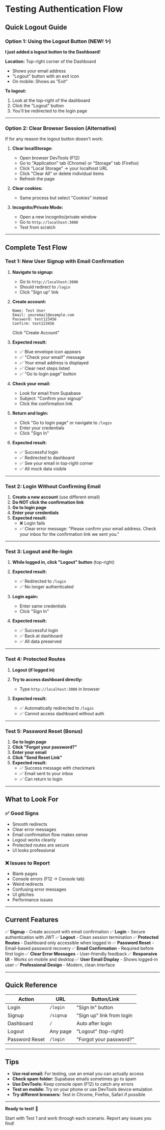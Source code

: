 # Testing Authentication Flow

## Quick Logout Guide

### Option 1: Using the Logout Button (NEW! ✨)

**I just added a logout button to the Dashboard!**

**Location:** Top-right corner of the Dashboard
- Shows your email address
- "Logout" button with an exit icon
- On mobile: Shows as "Exit"

**To logout:**
1. Look at the top-right of the dashboard
2. Click the "Logout" button
3. You'll be redirected to the login page

---

### Option 2: Clear Browser Session (Alternative)

If for any reason the logout button doesn't work:

1. **Clear localStorage:**
   - Open browser DevTools (F12)
   - Go to "Application" tab (Chrome) or "Storage" tab (Firefox)
   - Click "Local Storage" → your localhost URL
   - Click "Clear All" or delete individual items
   - Refresh the page

2. **Clear cookies:**
   - Same process but select "Cookies" instead

3. **Incognito/Private Mode:**
   - Open a new incognito/private window
   - Go to `http://localhost:3000`
   - Test from scratch

---

## Complete Test Flow

### Test 1: New User Signup with Email Confirmation

1. **Navigate to signup:**
   - Go to `http://localhost:3000`
   - Should redirect to `/login`
   - Click "Sign up" link

2. **Create account:**
   ```
   Name: Test User
   Email: youremail@example.com
   Password: test123456
   Confirm: test123456
   ```
   Click "Create Account"

3. **Expected result:**
   - ✅ Blue envelope icon appears
   - ✅ "Check your email!" message
   - ✅ Your email address is displayed
   - ✅ Clear next steps listed
   - ✅ "Go to login page" button

4. **Check your email:**
   - Look for email from Supabase
   - Subject: "Confirm your signup"
   - Click the confirmation link

5. **Return and login:**
   - Click "Go to login page" or navigate to `/login`
   - Enter your credentials
   - Click "Sign In"

6. **Expected result:**
   - ✅ Successful login
   - ✅ Redirected to dashboard
   - ✅ See your email in top-right corner
   - ✅ All mock data visible

---

### Test 2: Login Without Confirming Email

1. **Create a new account** (use different email)
2. **Do NOT click the confirmation link**
3. **Go to login page**
4. **Enter your credentials**
5. **Expected result:**
   - ❌ Login fails
   - ✅ Clear error message: "Please confirm your email address. Check your inbox for the confirmation link we sent you."

---

### Test 3: Logout and Re-login

1. **While logged in, click "Logout" button** (top-right)
2. **Expected result:**
   - ✅ Redirected to `/login`
   - ✅ No longer authenticated

3. **Login again:**
   - Enter same credentials
   - Click "Sign In"

4. **Expected result:**
   - ✅ Successful login
   - ✅ Back at dashboard
   - ✅ All data preserved

---

### Test 4: Protected Routes

1. **Logout (if logged in)**
2. **Try to access dashboard directly:**
   - Type `http://localhost:3000` in browser
   
3. **Expected result:**
   - ✅ Automatically redirected to `/login`
   - ✅ Cannot access dashboard without auth

---

### Test 5: Password Reset (Bonus)

1. **Go to login page**
2. **Click "Forgot your password?"**
3. **Enter your email**
4. **Click "Send Reset Link"**
5. **Expected result:**
   - ✅ Success message with checkmark
   - ✅ Email sent to your inbox
   - ✅ Can return to login

---

## What to Look For

### ✅ Good Signs
- Smooth redirects
- Clear error messages
- Email confirmation flow makes sense
- Logout works cleanly
- Protected routes are secure
- UI looks professional

### ❌ Issues to Report
- Blank pages
- Console errors (F12 → Console tab)
- Weird redirects
- Confusing error messages
- UI glitches
- Performance issues

---

## Current Features

✅ **Signup** - Create account with email confirmation
✅ **Login** - Secure authentication with JWT
✅ **Logout** - Clean session termination
✅ **Protected Routes** - Dashboard only accessible when logged in
✅ **Password Reset** - Email-based password recovery
✅ **Email Confirmation** - Required before first login
✅ **Clear Error Messages** - User-friendly feedback
✅ **Responsive UI** - Works on mobile and desktop
✅ **User Email Display** - Shows logged-in user
✅ **Professional Design** - Modern, clean interface

---

## Quick Reference

| Action | URL | Button/Link |
|--------|-----|-------------|
| Login | `/login` | "Sign In" button |
| Signup | `/signup` | "Sign up" link from login |
| Dashboard | `/` | Auto after login |
| Logout | Any page | "Logout" (top-right) |
| Password Reset | `/login` | "Forgot your password?" |

---

## Tips

- **Use real email:** For testing, use an email you can actually access
- **Check spam folder:** Supabase emails sometimes go to spam
- **Use DevTools:** Keep console open (F12) to catch any errors
- **Test on mobile:** Try on your phone or use DevTools device emulation
- **Try different browsers:** Test in Chrome, Firefox, Safari if possible

---

**Ready to test!** 🚀

Start with Test 1 and work through each scenario. Report any issues you find!
